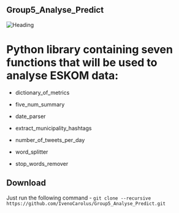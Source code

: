 ## Group5_Analyse_Predict
![Heading](https://w3.accelya.com/hubfs/Blog_Images/Its-Time-for-Airlines-to-Take-Data-Science-and-Artificial-Intelligence-Seriously_Blog.gif)

# Python library containing seven functions that will be used to analyse ESKOM data:

* dictionary_of_metrics

* five_num_summary

* date_parser

* extract_municipality_hashtags

* number_of_tweets_per_day

* word_splitter

* stop_words_remover

## Download

Just run the following command - `git clone --recursive https://github.com/IvenoCarolus/Group5_Analyse_Predict.git`
